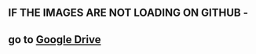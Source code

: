 ## IF THE IMAGES ARE NOT LOADING ON GITHUB - 

## go to [Google Drive](https://drive.google.com/drive/folders/1Er_LVdSfZnbilVcW-lKACaTGtwg4FYbu?usp=sharing)

